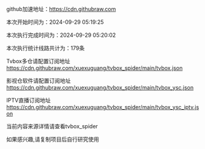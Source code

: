 
    
github加速地址：https://cdn.githubraw.com
    
本次开始时间为：2024-09-29 05:19:25

本次执行完成时间为：2024-09-29 05:20:02

本次执行统计线路共计为：179条

Tvbox多仓请配置订阅地址 https://cdn.githubraw.com/xuexuguang/tvbox_spider/main/tvbox.json

影视仓软件请配置订阅地址 https://cdn.githubraw.com/xuexuguang/tvbox_spider/main/tvbox_ysc.json

IPTV直播订阅地址 https://cdn.githubraw.com/xuexuguang/tvbox_spider/main/tvbox_ysc_iptv.json

当前内容来源详情请查看tvbox_spider

如果感兴趣,请复制项目后自行研究使用
